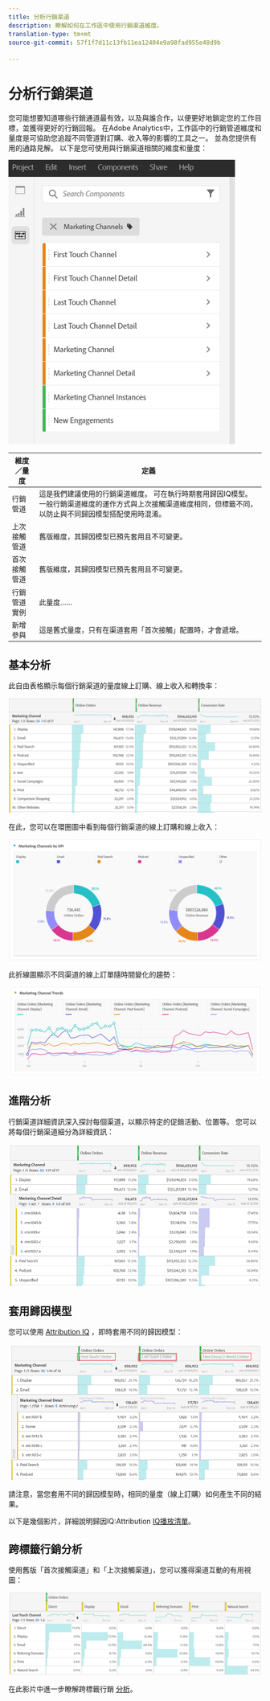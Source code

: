 ```yaml
---
title: 分析行銷渠道
description: 瞭解如何在工作區中使用行銷渠道維度。
translation-type: tm+mt
source-git-commit: 57f1f7d11c13fb11ea12404e9a98fad955e48d9b

---
```



# 分析行銷渠道

您可能想要知道哪些行銷通道最有效，以及與誰合作，以便更好地鎖定您的工作目標，並獲得更好的行銷回報。 在Adobe Analytics中，工作區中的行銷管道維度和量度是可協助您追蹤不同管道對訂購、收入等的影響的工具之一。 並為您提供有用的通路見解。 以下是您可使用與行銷渠道相關的維度和量度：

![](assets/mc-dims.png)

| 維度／量度 | 定義 |
|---|---|
| 行銷管道 | 這是我們建議使用的行銷渠道維度。 可在執行時期套用歸因IQ模型。 一般行銷渠道維度的運作方式與上次接觸渠道維度相同，但標籤不同，以防止與不同歸因模型搭配使用時混淆。 |
| 上次接觸管道 | 舊版維度，其歸因模型已預先套用且不可變更。 |
| 首次接觸管道 | 舊版維度，其歸因模型已預先套用且不可變更。 |
| 行銷管道實例 | 此量度…… |
| 新增參與 | 這是舊式量度，只有在渠道套用「首次接觸」配置時，才會遞增。 |

## 基本分析

此自由表格顯示每個行銷渠道的量度線上訂購、線上收入和轉換率：

![](assets/mc-viz1.png)

在此，您可以在環圈圖中看到每個行銷渠道的線上訂購和線上收入：

![](assets/mc-viz2.png)

此折線圖顯示不同渠道的線上訂單隨時間變化的趨勢：

![](assets/mc-viz3.png)

## 進階分析

行銷渠道詳細資訊深入探討每個渠道，以顯示特定的促銷活動、位置等。 您可以將每個行銷渠道細分為詳細資訊：

![](assets/mc-viz4.png)

## 套用歸因模型

您可以使用 [Attribution IQ](https://docs.adobe.com/content/help/en/analytics/analyze/analysis-workspace/panels/attribution/use-attribution.html) ，即時套用不同的歸因模型：

![](assets/mc-viz5.png)

請注意，當您套用不同的歸因模型時，相同的量度（線上訂購）如何產生不同的結果。

以下是幾個影片，詳細說明歸因IQ:Attribution [IQ播放清單](https://www.youtube.com/playlist?list=PL2tCx83mn7GuDzYEZ8jQlaScruZr3tBTR)。

## 跨標籤行銷分析

使用舊版「首次接觸渠道」和「上次接觸渠道」，您可以獲得渠道互動的有用視圖：

![](assets/mc-viz6.png)

在此影片中進一步瞭解跨標籤行銷 [分析](https://www.youtube.com/watch?v=M3EOdONa-3E)。